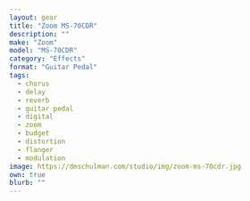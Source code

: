 ```yaml
---
layout: gear 
title: "Zoom MS-70CDR"
description: ""
make: "Zoom"
model: "MS-70CDR"
category: "Effects"
format: "Guitar Pedal"
tags: 
  - chorus
  - delay
  - reverb
  - guitar pedal
  - digital
  - zoom
  - budget
  - distortion
  - flanger
  - modulation
image: https://dmschulman.com/studio/img/zoom-ms-70cdr.jpg
own: true
blurb: ""
---
```

